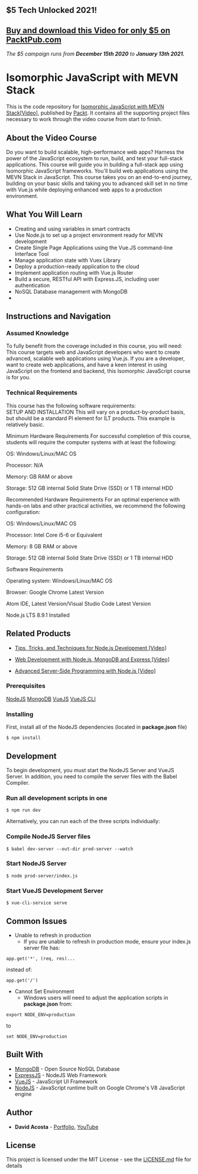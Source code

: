 ## $5 Tech Unlocked 2021!
[Buy and download this Video for only $5 on PacktPub.com](https://www.packtpub.com/product/isomorphic-javascript-with-mevn-stack-video/9781789533118)
-----
*The $5 campaign         runs from __December 15th 2020__ to __January 13th 2021.__*

# Isomorphic JavaScript with MEVN Stack

This is the code repository for [Isomorphic JavaScript with MEVN Stack[Video]](https://mandrillapp.com/track/click/8294657/www.packtpub.com?p=eyJzIjoibUxrTXlHcXJtQkFuSFhoQkF3V3RWODhtX0w4IiwidiI6MSwicCI6IntcInVcIjo4Mjk0NjU3LFwidlwiOjEsXCJ1cmxcIjpcImh0dHBzOlxcXC9cXFwvd3d3LnBhY2t0cHViLmNvbVxcXC93ZWItZGV2ZWxvcG1lbnRcXFwvaXNvbW9ycGhpYy1qYXZhc2NyaXB0LW1ldm4tc3RhY2stdmlkZW9cIixcImlkXCI6XCI2MDRkMzRjNmFmNTM0NDE3OTM1ZWMzNjAzOWE5YWZhOVwiLFwidXJsX2lkc1wiOltcImNiMTg2ZGQ4NzhmMDBjNjE4OGYwNWRmNTJjZGM0YjRkZWU4OTcyOTNcIl19In0), published by [Packt](https://www.packtpub.com/?utm_source=github). It contains all the supporting project files necessary to work through the video course from start to finish.
## About the Video Course
Do you want to build scalable, high-performance web apps? Harness the power of the JavaScript ecosystem to run, build, and test your full-stack applications. This course will guide you in building a full-stack app using Isomorphic JavaScript frameworks. You'll build web applications using the MEVN Stack in JavaScript.
This course takes you on an end-to-end journey, building on your basic skills and taking you to advanced skill set in no time with Vue.js while deploying enhanced web apps to a production environment.

<H2>What You Will Learn</H2>
<DIV class=book-info-will-learn-text>
<UL>
<LI><SPAN style="BACKGROUND-COLOR: transparent">Creating and using variables in smart contracts</SPAN> 
<LI>Use Node.js to set up a project environment ready for MEVN development
<LI>Create Single Page Applications using the Vue.JS command-line Interface Tool
<LI>Manage application state with Vuex Library
<LI>Deploy a production-ready application to the cloud	
<LI>Implement application routing with Vue.js Router
<LI>Build a secure, RESTful API with Express.JS, including user authentication
<LI>NoSQL Database management with MongoDB
<LI> </LI></UL></DIV>

## Instructions and Navigation
### Assumed Knowledge
To fully benefit from the coverage included in this course, you will need:<br/>
This course targets web and JavaScript developers who want to create advanced, scalable web applications using Vue.js. If you are a developer, want to create web applications, and have a keen interest in using JavaScript on the frontend and backend, this Isomorphic JavaScript course is for you.
### Technical Requirements
This course has the following software requirements:<br/>
SETUP AND INSTALLATION
This will vary on a product-by-product basis, but should be a standard PI element for ILT products. This example is relatively basic.

Minimum Hardware Requirements
For successful completion of this course, students will require the computer systems with at least the following:


OS: Windows/Linux/MAC OS



Processor: N/A



Memory:  GB RAM or above



Storage: 512 GB internal Solid State Drive (SSD) or 1 TB internal HDD


Recommended Hardware Requirements
For an optimal experience with hands-on labs and other practical activities, we recommend the following configuration:


OS: Windows/Linux/MAC OS



Processor: Intel Core i5-6 or Equivalent



Memory: 8 GB RAM or above



Storage: 512 GB internal Solid State Drive (SSD) or 1 TB internal HDD


Software Requirements

Operating system: Windows/Linux/MAC OS



Browser: Google Chrome Latest Version



Atom IDE, Latest Version/Visual Studio Code Latest Version



Node.js LTS 8.9.1 Installed



## Related Products
* [Tips, Tricks, and Techniques for Node.js Development [Video]](https://www.packtpub.com/web-development/tips-tricks-and-techniques-nodejs-development-video?utm_source=github&utm_medium=repository&utm_campaign=9781789343434)

* [Web Development with Node.js, MongoDB and Express [Video]](https://www.packtpub.com/application-development/web-development-nodejs-mongodb-and-express-video?utm_source=github&utm_medium=repository&utm_campaign=9781786463425)

* [Advanced Server-Side Programming with Node.js [Video]](https://www.packtpub.com/web-development/advanced-server-side-programming-nodejs-video?utm_source=github&utm_medium=repository&utm_campaign=9781787289963)



### Prerequisites

[NodeJS](https://nodejs.org)
[MongoDB](https://www.mongodb.com/)
[VueJS](https://vuejs.org/)
[VueJS CLI](https://cli.vuejs.org/)

### Installing

First, install all of the NodeJS dependencies (located in **package.json** file)
```
$ npm install
```

## Development

To begin development, you must start the NodeJS Server and VueJS Server. In addition, you need to compile the server files with the Babel Compiler.

### Run all development scripts in one


```
$ npm run dev
```

Alternatively, you can run each of the three scripts individually:

### Compile NodeJS Server files

```
$ babel dev-server --out-dir prod-server --watch
```
### Start NodeJS Server
```
$ node prod-server/index.js
```
### Start VueJS Development Server
```
$ vue-cli-service serve
```
## Common Issues

 - Unable to refresh in production
	 - If you are unable to refresh in production mode, ensure your index.js server file has:

```
app.get('*', (req, res)...
```
instead of:
```
app.get('/')
```

 - Cannot Set Environment
	 - Windows users will need to adjust the application scripts in **package.json** from:
```
export NODE_ENV=production
```
to
```
set NODE_ENV=production
```

## Built With

* [MongoDB](https://www.mongodb.com/) - Open Source NoSQL Database
* [ExpressJS](https://expressjs.com/) - NodeJS Web Framework
* [VueJS](https://vuejs.org/) - JavaScript UI Framework
* [NodeJS](https://nodejs.org/en/) - JavaScript runtime built on Google Chrome's V8 JavaScript engine


## Author

* **David Acosta** - [Portfolio](http://www.acostadavid.com/),  [YouTube](https://www.youtube.com/channel/UCKrHQelsiwrVUZ7v9nLCwgA)


## License

This project is licensed under the MIT License - see the [LICENSE.md](LICENSE.md) file for details
